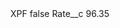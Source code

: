 <?xml version="1.0" encoding="UTF-8"?>
<CustomMetadata xmlns="http://soap.sforce.com/2006/04/metadata" xmlns:xsi="http://www.w3.org/2001/XMLSchema-instance" xmlns:xsd="http://www.w3.org/2001/XMLSchema">
    <label>XPF</label>
    <protected>false</protected>
    <values>
        <field>Rate__c</field>
        <value xsi:type="xsd:double">96.35</value>
    </values>
</CustomMetadata>
